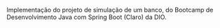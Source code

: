 Implementação do projeto de simulação de um banco, do Bootcamp de Desenvolvimento Java com Spring Boot (Claro) da DIO.
